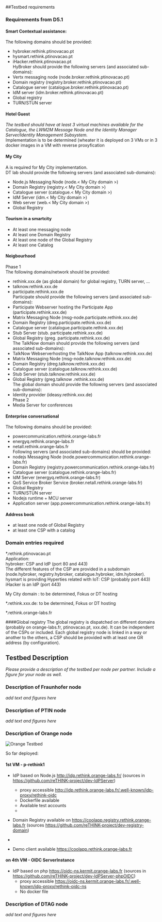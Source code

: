 
##Testbed requirements
### Requirements from D5.1
#### Smart Contextual assistance:
The following domains should be provided:
 * hybroker.rethink.ptinovacao.pt
 * hysmart.rethink.ptinovacao.pt
 * iHacker.rethink.ptinovacao.pt  
HyBroker should provide the following servers (and associated sub-domains):  
 * Vertx messaging node (node.broker.rethink.ptinovacao.pt)
 * Domain registry (registry.broker.rethink.ptinovacao.pt)
 * Catalogue server (catalogue.broker.rethink.ptinovacao.pt)
 * IdM server (idm.broker.rethink.ptinovacao.pt)
 * Global registry
 * TURN/STUN server

#### Hotel Guest
_The testbed should have at least 3 virtual machines available for the Catalogue, the LWM2M Message Node and the Identity Manager Server/Identity Management Subsystem._  
Implementation is to be determined (wheater it is deployed on 3 VMs or in 3 docker images in a VM with reverse proxyfication

#### My City
A <My City domain> is required for My City implementation.  
DT lab should provide the following servers (and associated sub-domains):  
 * Node.js Messaging Node (node.< My City domain >)
 * Domain Registry (registry.< My City domain >)
 * Catalogue server (catalogue.< My City domain >)
 * IdM Server (idm.< My City domain >)
 * Web server (web.< My City domain >)
 * Global Registry

#### Tourism in a smartcity
  * At least one messaging node 
  * At least one Domain Registry
  * At least one node of the Global Registry
  * At least one Catalog
  
#### Neigbourhood
Phase 1  
The following domains/network should be provided:  
* rethink.xxx.de (as global domain) for global registry, TURN server, …
* talknow.rethink.xxx.de
* participate.rethink.xxx.de  
Participate should provide the following servers (and associated sub-domains):  
* Participate Webserver hosting the Participate App (participate.rethink.xxx.de)
* Matrix Messaging Node (msg-node.participate.rethink.xxx.de)
* Domain Registry (dreg.participate.rethink.xxx.de)
* Catalogue server (catalogue.participate.rethink.xxx.de)
* Stub Server (stub. participate.rethink.xxx.de)
* Global Registry (greg. participate.rethink.xxx.de)  
The TalkNow domain should provide the following servers (and associated sub-domains):  
* TalkNow Webserverhosting the TalkNow App (talknow.rethink.xxx.de)
* Matrix Messaging Node (msg-node.talknow.rethink.xxx.de)
* Domain Registry (dreg.talknow.rethink.xxx.de)
* Catalogue server (catalogue.talknow.rethink.xxx.de)
* Stub Server (stub.talknow.rethink.xxx.de)
* Global Registry (greg.talknow .rethink.xxx.de)  
The global domain should provide the following servers (and associated sub-domains):  
* Identity provider (ideasy.rethink.xxx.de)  
Phase 2  
 * Media Server for conferences

#### Enterprise conversational 
The following domains should be provided:  
* powercommunication.rethink.orange-labs.fr
* energyq.rethink.orange-labs.fr
* netall.rethink.orange-labs.fr  
Following servers (and associated sub-domains) should be provided:  
* nodejs Messaging Node (node.powercommunication.rethink.orange-labs.fr)
* Domain Registry (registry.powercommunication.rethink.orange-labs.fr)
* Catalogue server (catalogue.rethink.orange-labs.fr)
* IdM Server (energyq.rethink.orange-labs.fr)
* QoS Service Broker Service (broker.netall.rethink.orange-labs.fr)
* Global Registry
* TURN/STUN server
* Nodejs runtime + MCU server
* Application server (app.powercommunication.rethink.orange-labs.fr)

#### Address book
 * at least one node of Global Registry
 * at least one CSP with a catalog

### Domain entries required
*.rethink.ptinovacao.pt  
Application:  
hybroker: CSP and IdP (port 80 and 443)  
The different features of the CSP are provided in a subdomain (node.hybroker, registry.hybroker, catalogue.hybroker, idm.hybroker).  
hysmart is providing Hyperties related with IoT: CSP (probably port 443)  
iHacker is an IdP (port 443)  

My City domain : to be determined, Fokus or DT hosting  

*.rethink.xxx.de: to be determined, Fokus or DT hosting  

*.rethink.orange-labs.fr  

####Global registry
The global registry is dispatched on different domains (probably on orange-labs.fr, ptinovacao.pt, xxx.de). It can be independent of the CSPs or included. Each global registry node is linked in a way or another to the others, a CSP should be provided with at least one GR address (by configuration).

## Testbed Description

*Please provide a description of the testbed per node per partner.  Include a figure for your node as well.*

### Description of Fraunhofer node
*add text and figures here*

### Description of PTIN node
*add text and figures here*

### Description of Orange node
![Orange Testbed](https://cloud.githubusercontent.com/assets/10738516/11059983/8ed924c6-879d-11e5-8e1c-03b218465d88.png)

So far deployed:
#### 1st VM - p-rethink1
 * IdP based on Node.js http://idp.rethink.orange-labs.fr/ (sources in https://github.com/reTHINK-project/dev-IdPServer)
   * proxy accessible http://idp.rethink.orange-labs.fr/.well-known/idp-proxy/rethink-oidc
   * Dockerfile available
   * Available test accounts
    *  

 * Domain Registry available on https://coolapp.registry.rethink.orange-labs.fr (sources https://github.com/reTHINK-project/dev-registry-domain)
  *  
  
* Demo client available https://coolapp.rethink.orange-labs.fr 
  
#### on 4th VM - OIDC ServerInstance
 * IdP based on php https://oidc-ns.kermit.orange-labs.fr (sources in https://github.com/reTHINK-project/dev-IdPServer-phpOIDC)
   * proxy accessible https://oidc-ns.kermit.orange-labs.fr/.well-known/idp-proxy/rethink-oidc-ns
   * No docker file
 
### Description of DTAG node
*add text and figures here*
